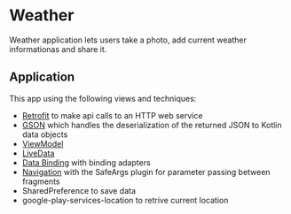 # Weather

Weather application lets users take a photo, add current weather informationas and share it.

## Application

This app using the following views and techniques:

* [Retrofit](https://square.github.io/retrofit/) to make api calls to an HTTP web service
* [GSON](https://github.com/google/gson) which handles the deserialization of the returned JSON to Kotlin data objects
* [ViewModel](https://developer.android.com/topic/libraries/architecture/viewmodel)
* [LiveData](https://developer.android.com/topic/libraries/architecture/livedata)
* [Data Binding](https://developer.android.com/topic/libraries/data-binding/) with binding adapters
* [Navigation](https://developer.android.com/topic/libraries/architecture/navigation/) with the SafeArgs plugin for parameter passing between fragments
* SharedPreference to save data
* google-play-services-location to retrive current location
